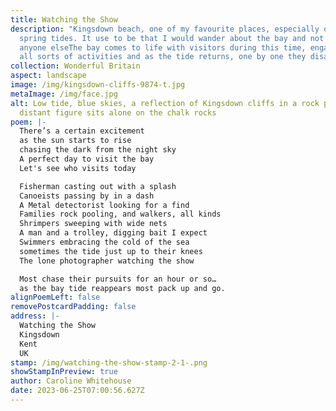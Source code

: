 ```yaml
---
title: Watching the Show
description: "Kingsdown beach, one of my favourite places, especially during low
  spring tides. It use to be that I would wander about the bay and not see
  anyone elseThe bay comes to life with visitors during this time, engaging in
  all sorts of activities and as the tide returns, one by one they disappear. "
collection: Wonderful Britain
aspect: landscape
image: /img/kingsdown-cliffs-9874-t.jpg
metaImage: /img/face.jpg
alt: Low tide, blue skies, a reflection of Kingsdown cliffs in a rock pool, a
  distant figure sits alone on the chalk rocks
poem: |-
  There’s a certain excitement
  as the sun starts to rise 
  chasing the dark from the night sky
  A perfect day to visit the bay
  Let's see who visits today

  Fisherman casting out with a splash
  Canoeists passing by in a dash
  A Metal detectorist looking for a find
  Families rock pooling, and walkers, all kinds
  Shrimpers sweeping with wide nets
  A man and a trolley, digging bait I expect
  Swimmers embracing the cold of the sea
  sometimes the tide just up to their knees
  The lone photographer watching the show

  Most chase their pursuits for an hour or so…
  as the bay tide reappears most pack up and go.
alignPoemLeft: false
removePostcardPadding: false
address: |-
  Watching the Show
  Kingsdown
  Kent
  UK
stamp: /img/watching-the-show-stamp-2-1-.png
showStampInPreview: true
author: Caroline Whitehouse
date: 2023-06-25T07:00:56.627Z
---
```

